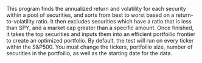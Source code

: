 This program finds the annualized return and volatility for each security within a pool of securities, and sorts from best to worst based on a return-to-volatility ratio. It then excludes securities which have a ratio that is less than SPY, and a market cap greater than a specific amount. Once finished, it takes the top securities and inputs them into an efficient portfoilio frontier to create an optimized portfolio. By default, the test will run on every ticker within the S&P500. You must change the tickers, portfoilio size, number of securities in the portfoilio, as well as the starting date for the data.
